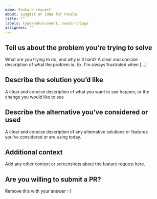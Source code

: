 ```yaml
---
name: Feature request
about: Suggest an idea for Poozle
title: ""
labels: type/enhancement, needs-triage
assignees: ""
---
```


## Tell us about the problem you're trying to solve

What are you trying to do, and why is it hard? A clear and concise description of what the problem is. Ex. I'm always frustrated when [...]

## Describe the solution you’d like

A clear and concise description of what you want to see happen, or the change you would like to see

## Describe the alternative you’ve considered or used

A clear and concise description of any alternative solutions or features you've considered or are using today.

## Additional context

Add any other context or screenshots about the feature request here.

## Are you willing to submit a PR?

<!---
We accept contributions!
Don't feel pressured, but if you want to contribute we can help you by giving some tips,
highlighting the necessary code change or explaining any relevant point your feature will impact.
You can also send questions on #dev Slack channel.

We understand if you can't submit a PR and we're tremendously grateful
that you've already contributed by suggesting a new feature.
-->

Remove this with your answer :-)
